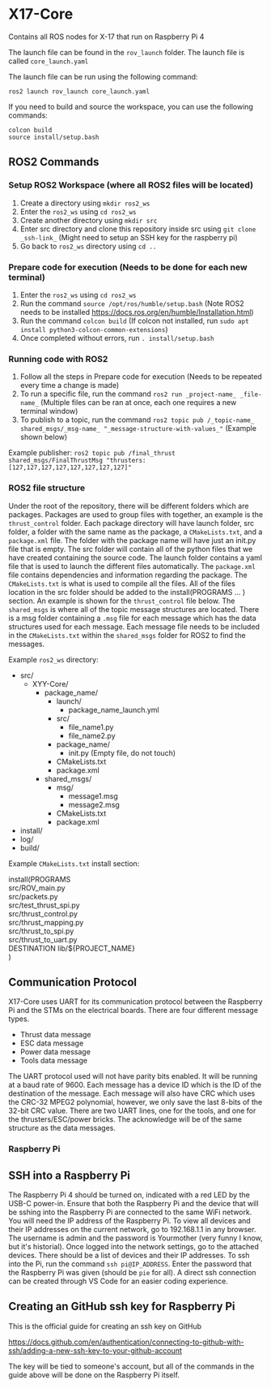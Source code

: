 # X17-Core
Contains all ROS nodes for X-17 that run on Raspberry Pi 4

The launch file can be found in the `rov_launch` folder. The launch file is called `core_launch.yaml`

The launch file can be run using the following command:
```
ros2 launch rov_launch core_launch.yaml
```

If you need to build and source the workspace, you can use the following commands:
```
colcon build
source install/setup.bash
```

## ROS2 Commands

### Setup ROS2 Workspace (where all ROS2 files will be located)
1. Create a directory using  ```mkdir ros2_ws```
2. Enter the ```ros2_ws``` using ```cd ros2_ws```
3. Create another directory using ```mkdir src```
4. Enter src directory and clone this repository inside src using ```git clone _ssh-link_``` (Might need to setup an SSH key for the raspberry pi)
5. Go back to ```ros2_ws``` directory using ```cd ..```

### Prepare code for execution (Needs to be done for each new terminal)
1. Enter the ```ros2_ws``` using ```cd ros2_ws```
2. Run the command ```source /opt/ros/humble/setup.bash``` (Note ROS2 needs to be installed https://docs.ros.org/en/humble/Installation.html)
3. Run the command ```colcon build``` (If colcon not installed, run ```sudo apt install python3-colcon-common-extensions```)
4. Once completed without errors, run ```. install/setup.bash```

### Running code with ROS2
1. Follow all the steps in Prepare code for execution (Needs to be repeated every time a change is made)
2. To run a specific file, run the command ```ros2 run _project-name_ _file-name_``` (Multiple files can be ran at once, each one requires a new terminal window)
3. To publish to a topic, run the command ```ros2 topic pub /_topic-name_ shared_msgs/_msg-name_ "_message-structure-with-values_"``` (Example shown below)

Example publisher: ```ros2 topic pub /final_thrust shared_msgs/FinalThrustMsg "thrusters: [127,127,127,127,127,127,127,127]"```

### ROS2 file structure 
Under the root of the repository, there will be different folders which are packages. Packages are used to group files with together, an example is the ```thrust_control``` folder. Each package directory will have launch folder, src folder, a folder with the same name as the package, a ```CMakeLists.txt```, and a ```package.xml``` file. The folder with the package name will have just an init.py file that is empty. The src folder will contain all of the python files that we have created containing the source code. The launch folder contains a yaml file that is used to launch the different files automatically. The ```package.xml``` file contains dependencies and information regarding the package. The ```CMakeLists.txt``` is what is used to compile all the files. All of the files location in the src folder should be added to the install(PROGRAMS ... ) section. An example is shown for the ```thrust_control``` file below. The ```shared_msgs``` is where all of the topic message structures are located. There is a msg folder containing a ```.msg``` file for each message which has the data structures used for each message. Each message file needs to be included in the ```CMakeLists.txt``` within the ```shared_msgs``` folder for ROS2 to find the messages.  

Example ```ros2_ws``` directory:

- src/
  - XYY-Core/
    - package_name/
      - launch/
        - package_name_launch.yml
      - src/
        - file_name1.py
        - file_name2.py
      - package_name/
        - init.py (Empty file, do not touch)
      - CMakeLists.txt
      - package.xml
    - shared_msgs/
      - msg/
        - message1.msg
        - message2.msg
      - CMakeLists.txt
      - package.xml
- install/
- log/
- build/

Example ```CMakeLists.txt``` install section: 

install(PROGRAMS <br />
  src/ROV_main.py <br />
  src/packets.py <br />
  src/test_thrust_spi.py <br />
  src/thrust_control.py <br />
  src/thrust_mapping.py <br />
  src/thrust_to_spi.py <br />
  src/thrust_to_uart.py <br />
  DESTINATION lib/${PROJECT_NAME} <br />
)

## Communication Protocol

X17-Core uses UART for its communication protocol between the Raspberry Pi and the STMs on the electrical boards. There are four different message types. 
- Thrust data message
- ESC data message
- Power data message
- Tools data message

The UART protocol used will not have parity bits enabled. It will be running at a baud rate of 9600. Each message has a device ID which is the ID of the destination of the message. Each message will also have CRC which uses the CRC-32 MPEG2 polynomial, however, we only save the last 8-bits of the 32-bit CRC value. There are two UART lines, one for the tools, and one for the thrusters/ESC/power bricks. The acknowledge will be of the same structure as the data messages. 


### Raspberry Pi 

## SSH into a Raspberry Pi

The Raspberry Pi 4 should be turned on, indicated with a red LED by the USB-C power-in. Ensure that both the Raspberry Pi and the device that will be sshing into the Raspberry Pi are connected to the same WiFi network. You will need the IP address of the Raspberry Pi. To view all devices and their IP addresses on the current network, go to 192.168.1.1 in any browser. The username is admin and the password is Yourmother (very funny I know, but it's historial). Once logged into the network settings, go to the attached devices. There should be a list of devices and their IP addresses. To ssh into the Pi, run the command ```ssh pi@IP_ADDRESS```. Enter the password that the Raspberry Pi was given (should be ```pie``` for all). A direct ssh connection can be created through VS Code for an easier coding experience. 

## Creating an GitHub ssh key for Raspberry Pi

This is the official guide for creating an ssh key on GitHub

https://docs.github.com/en/authentication/connecting-to-github-with-ssh/adding-a-new-ssh-key-to-your-github-account

The key will be tied to someone's account, but all of the commands in the guide above will be done on the Raspberry Pi itself.
